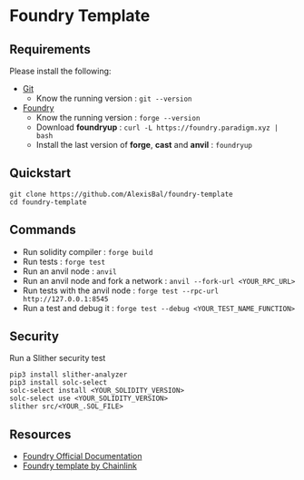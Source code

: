 # Foundry Template

## 

## Requirements
Please install the following:
- [Git](https://git-scm.com/book/en/v2/Getting-Started-Installing-Git)
  - Know the running version : ```git --version```
- [Foundry](https://book.getfoundry.sh/getting-started/installation)
  - Know the running version : ```forge --version```
  - Download **foundryup** : ```curl -L https://foundry.paradigm.xyz | bash```
  - Install the last version of **forge**, **cast** and **anvil** : ```foundryup```

## Quickstart
```
git clone https://github.com/AlexisBal/foundry-template
cd foundry-template
```

## Commands 
- Run solidity compiler : ```forge build```
- Run tests : ```forge test```
- Run an anvil node : ```anvil```
- Run an anvil node and fork a network : ```anvil --fork-url <YOUR_RPC_URL>```
- Run tests with the anvil node : ```forge test --rpc-url http://127.0.0.1:8545```
- Run a test and debug it : ```forge test --debug <YOUR_TEST_NAME_FUNCTION>```

## Security 
Run a Slither security test
```
pip3 install slither-analyzer
pip3 install solc-select
solc-select install <YOUR_SOLIDITY_VERSION>
solc-select use <YOUR_SOLIDITY_VERSION>
slither src/<YOUR_.SOL_FILE>
```

## Resources
- [Foundry Official Documentation](https://book.getfoundry.sh/getting-started/first-steps)
- [Foundry template by Chainlink](https://github.com/smartcontractkit/foundry-starter-kit)




